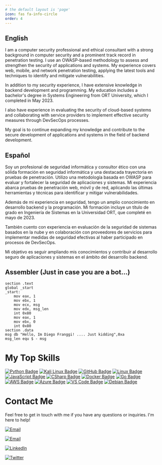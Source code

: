 ```yaml
---
# the default layout is 'page'
icon: fas fa-info-circle
order: 4
---
```


## English
I am a computer security professional and ethical consultant with a strong background in computer security and a prominent track record in penetration testing. I use an OWASP-based methodology to assess and strengthen the security of applications and systems. My experience covers web, mobile, and network penetration testing, applying the latest tools and techniques to identify and mitigate vulnerabilities.

In addition to my security experience, I have extensive knowledge in backend development and programming. My education includes a bachelor's degree in Systems Engineering from ORT University, which I completed in May 2023.

I also have experience in evaluating the security of cloud-based systems and collaborating with service providers to implement effective security measures through DevSecOps processes.

My goal is to continue expanding my knowledge and contribute to the secure development of applications and systems in the field of backend development.


## Español

Soy un profesional de seguridad informática y consultor ético con una sólida formación en seguridad informática y una destacada trayectoria en pruebas de penetración. Utilizo una metodología basada en OWASP para evaluar y fortalecer la seguridad de aplicaciones y sistemas. Mi experiencia abarca pruebas de penetración web, móvil y de red, aplicando las últimas herramientas y técnicas para identificar y mitigar vulnerabilidades.

Además de mi experiencia en seguridad, tengo un amplio conocimiento en desarrollo backend y la programación. Mi formación incluye un título de grado en Ingeniería de Sistemas en la Universidad ORT, que completé en mayo de 2023. 

También cuento con experiencia en evaluación de la seguridad de sistemas basados en la nube y en colaboración con proveedores de servicios para implementar medidas de seguridad efectivas al haber participado en procesos de DevSecOps. 

Mi objetivo es seguir ampliando mis conocimientos y contribuir al desarrollo seguro de aplicaciones y sistemas en el ámbito del desarrollo backend.

## Assembler (Just in case you are a bot...)

```vim
section .text
global _start
_start:
    mov eax, 1
    mov ebx, 1
    mov ecx, msg
    mov edx, msg_len
    int 0x80
    mov eax, 1
    mov ebx, 0
    int 0x80
section .data
msg db "Hello, Im Diego Franggi! .... Just kidding",0xa
msg_len equ $ - msg
```
# My Top Skills

[![Python Badge](https://img.shields.io/badge/-Python-181717?style=flat-square&logo=python&height=999999)](https://your-python-link-here)
[![Kali Linux Badge](https://img.shields.io/badge/-Kali%20Linux-181717?style=flat-square&logo=kalilinux&height=999999)](https://your-kali-linux-link-here)
[![GitHub Badge](https://img.shields.io/badge/-GitHub-181717?style=flat-square&logo=github&height=999999)](https://your-github-link-here)
[![Linux Badge](https://img.shields.io/badge/-Linux-181717?style=flat-square&logo=linux&height=999999)](https://your-linux-link-here)
[![JavaScript Badge](https://img.shields.io/badge/-JavaScript-181717?style=flat-square&logo=javascript&height=999999)](https://your-javascript-link-here)
[![CSharp Badge](https://img.shields.io/badge/-CSharp-181717?style=flat-square&logo=csharp&height=999999)](https://your-csharp-link-here)
[![Docker Badge](https://img.shields.io/badge/-Docker-181717?style=flat-square&logo=docker&height=999999)](https://your-docker-link-here)
[![Go Badge](https://img.shields.io/badge/-Go-181717?style=flat-square&logo=go&height=999999)](https://your-go-link-here)
[![AWS Badge](https://img.shields.io/badge/-AWS-181717?style=flat-square&logo=amazon&height=999999)](https://your-aws-link-here)
[![Azure Badge](https://img.shields.io/badge/-Azure-181717?style=flat-square&logo=microsoft-azure&height=999999)](https://your-azure-link-here)
[![VS Code Badge](https://img.shields.io/badge/-VSCode-181717?style=flat-square&logo=visualstudiocode&height=999999)](https://your-vscode-link-here)
[![Debian Badge](https://img.shields.io/badge/-Debian-181717?style=flat-square&logo=debian&height=999999)](https://your-debian-link-here)



# Contact Me

Feel free to get in touch with me if you have any questions or inquiries. I'm here to help!

[![Email](https://img.shields.io/badge/diegofranggi%40gmail.com-black?style=for-the-badge&logo=gmail)](mailto:diegofranggi@gmail.com)

[![Email](https://img.shields.io/badge/diegofranggi1%40protonmail.com-black?style=for-the-badge&logo=protonmail)](mailto:diegofranggi1@protonmail.com)

[![LinkedIn](https://img.shields.io/badge/Diego%20Franggi-black?style=for-the-badge&logo=linkedin)](https://linkedin.com/in/diego-franggi-9a43ba140)

[![Twitter](https://img.shields.io/badge/MF_Eternal-black?style=for-the-badge&logo=twitter)](https://twitter.com/MF_ETERNAL)

